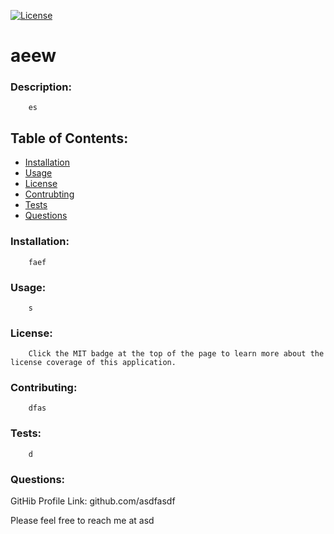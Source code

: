 [![License](https://img.shields.io/badge/License-MIT-blue.svg)](https://opensource.org/licenses/MIT)
# aeew 

### Description:
        es
     
## Table of Contents:
* [Installation](#installation:)
* [Usage](#usage:)
* [License](#license:)
* [Contrubting](#contributing:)
* [Tests](#tests:)
* [Questions](#questions:)

### Installation:
        faef
     
### Usage:
        s
     
### License:
        Click the MIT badge at the top of the page to learn more about the license coverage of this application.
     
### Contributing:
        dfas
     
### Tests:
        d
     
### Questions:
GitHib Profile Link: github.com/asdfasdf
        
Please feel free to reach me at asd   
    